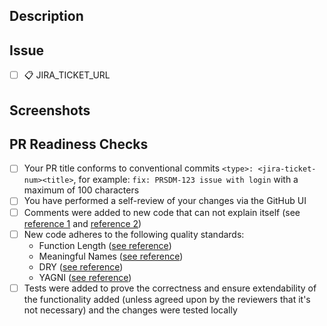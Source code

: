 ## Description

## Issue
- [ ] :clipboard: JIRA_TICKET_URL

## Screenshots

## PR Readiness Checks
- [ ] Your PR title conforms to conventional commits `<type>: <jira-ticket-num><title>`, for example: `fix: PRSDM-123 issue with login` with a maximum of 100 characters
- [ ] You have performed a self-review of your changes via the GitHub UI
- [ ] Comments were added to new code that can not explain itself (see [reference 1](https://bpoplauschi.github.io/2021/01/20/Clean-Code-Comments-by-Uncle-Bob-part-2.html) and [reference 2](https://blog.cleancoder.com/uncle-bob/2017/02/23/NecessaryComments.html))
- [ ] New code adheres to the following quality standards:
  - Function Length ([see reference](https://martinfowler.com/bliki/FunctionLength.html))
  - Meaningful Names ([see reference](https://learning.oreilly.com/library/view/clean-code-a/9780136083238/chapter02.xhtml))
  - DRY ([see reference](https://java-design-patterns.com/principles/#keep-things-dry))
  - YAGNI ([see reference](https://java-design-patterns.com/principles/#yagni))
- [ ] Tests were added to prove the correctness and ensure extendability of the functionality added (unless agreed upon by the reviewers that it's not necessary) and the changes were tested locally

